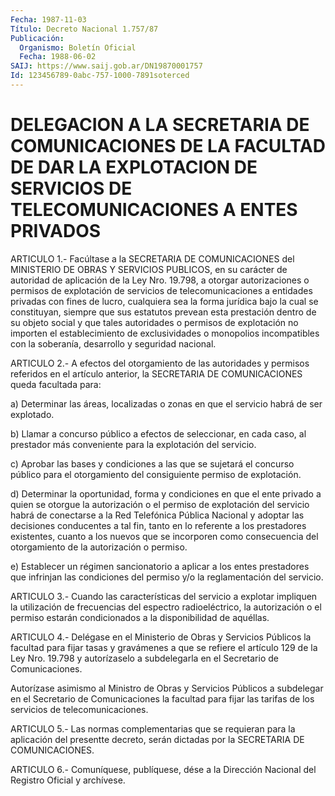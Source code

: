 ```yaml
---
Fecha: 1987-11-03
Título: Decreto Nacional 1.757/87
Publicación:
  Organismo: Boletín Oficial
  Fecha: 1988-06-02
SAIJ: https://www.saij.gob.ar/DN19870001757
Id: 123456789-0abc-757-1000-7891soterced
---
```

# DELEGACION A LA SECRETARIA DE COMUNICACIONES DE LA FACULTAD DE DAR LA EXPLOTACION DE SERVICIOS DE TELECOMUNICACIONES A ENTES PRIVADOS

<a id="1"></a>
ARTICULO  1.-  Facúltase  a  la  SECRETARIA  DE  COMUNICACIONES del MINISTERIO  DE  OBRAS  Y  SERVICIOS  PUBLICOS,  en  su carácter  de autoridad    de  aplicación  de  la  Ley  Nro.  19.798,  a  otorgar autorizaciones    o    permisos  de  explotación  de  servicios  de telecomunicaciones  a  entidades   privadas  con  fines  de  lucro, cualquiera  sea  la forma jurídica bajo  la  cual  se  constituyan, siempre que sus estatutos  prevean  esta  prestación  dentro  de su objeto social y que tales autoridades o permisos de explotación  no importen    el   establecimiento  de  exclusividades  o  monopolios incompatibles con  la  soberanía,  desarrollo y seguridad nacional.

<a id="2"></a>
ARTICULO  2.-  A  efectos  del  otorgamiento  de  las autoridades y permisos  referidos  en  el  artículo  anterior,  la SECRETARIA  DE COMUNICACIONES queda facultada para:

a)  Determinar  las áreas, localizadas o zonas en que  el  servicio habrá de ser explotado.

b) Llamar a concurso  público  a  efectos  de  seleccionar, en cada caso,  al  prestador  más  conveniente  para  la  explotación   del servicio.

c)  Aprobar  las  bases  y  condiciones  a  las  que se sujetará el concurso público para el otorgamiento del consiguiente  permiso  de explotación.

d)  Determinar  la  oportunidad, forma y condiciones en que el ente privado  a  quien  se otorgue  la  autorización  o  el  permiso  de explotación del servicio  habrá  de  conectarse a la Red Telefónica Pública Nacional y adoptar las decisiones  conducentes  a  tal fin, tanto  en  lo referente a los prestadores existentes, cuanto a  los nuevos que se  incorporen  como consecuencia del otorgamiento de la autorización o permiso.

e)  Establecer  un régimen sancionatorio  a  aplicar  a  los  entes prestadores  que infrinjan  las  condiciones  del  permiso  y/o  la reglamentación del servicio.

<a id="3"></a>
ARTICULO  3.-  Cuando  las  características del servicio a explotar impliquen la utilización de frecuencias del espectro radioeléctrico, la autorización  o el permiso estarán condicionados a la disponibilidad de aquéllas.

<a id="4"></a>
ARTICULO  4.-  Delégase  en  el  Ministerio  de  Obras  y Servicios Públicos  la  facultad  para  fijar  tasas  y  gravámenes a que  se refiere  el  artículo  129 de la Ley Nro. 19.798 y  autorízaselo  a subdelegarla en el Secretario de Comunicaciones.

Autorízase asimismo al Ministro  de  Obras  y  Servicios Públicos a subdelegar  en  el  Secretario de Comunicaciones la  facultad  para fijar  las  tarifas  de    los   servicios  de  telecomunicaciones.

<a id="5"></a>
ARTICULO  5.-  Las  normas complementarias que se requieran para la aplicación del presentte  decreto, serán dictadas por la SECRETARIA DE COMUNICACIONES.

<a id="6"></a>
ARTICULO  6.- Comuníquese, publíquese, dése a la Dirección Nacional del Registro Oficial y archívese.